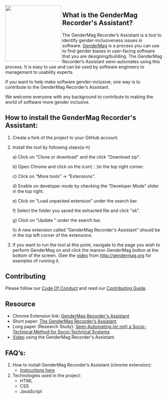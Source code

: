 <a href="http://gendermag.org" title="Gendermag" >
    <img src="http://gendermag.org/images/rsz_profile_pic.png" width:"180" height="180" style="margin-top: 10px;" align="left">
  </a>

## What is the GenderMag Recorder's Assistant?

The GenderMag Recorder’s Assistant is a tool to identify gender-inclusiveness issues in software. [GenderMag](http://gendermag.org/) is a process you can use to find gender biases in user-facing software that you are designing/building. The GenderMag Recorder’s Assistant semi-automates using this process. It is easy to use and can be used by software engineers to management to usability experts.

If you want to help make software gender-inclusive, one way is to contribute to the GenderMag Recorder’s Assistant. 

We welcome everyone with any background to contribute to making the world of software more gender inclusive.
<a name="install">

## How to install the GenderMag Recorder's Assistant:</a>

1) Create a fork of the project to your GitHub account.

2) Install the tool by following steps(a-h)

    a) Click on "Clone or download" and the click "Download zip".
    
    b) Open Chrome and click on the icon(⋮)in the top right corner.
    
    c) Click on “More tools” -> “Extensions”.
    
    d) Enable on developer mode by checking the “Developer Mode” slider in the top right.
    
    e) Click on “Load unpacked extension” under the search bar.
    
    f) Select the folder you saved the extracted file and click "ok". 
    
    g) Click on “Update ” under the search bar.
    
    h) A new extension called ”GenderMag Recorder's Assistant” should be in the top left corner of the extensions.
    
3) If you want to run the tool at this point, navigate to the page you wish to perform GenderMag on and click the maroon GenderMag button at the bottom of the screen. (See the [video](http://gendermag.org/) from http://gendermag.org for examples of running it.

## Contributing

Please follow our [Code Of Conduct](https://github.com/mendezc1/GenderMagRecordersAssistant/blob/master/Code_of_Conduct.md) and read our [Contributing Guide](https://github.com/mendezc1/GenderMagRecordersAssistant/blob/master/Contributing.MD).

## Resource

* Chrome Extension link: [GenderMag Recorder's Assistant](https://chrome.google.com/webstore/detail/gendermag-recorders-assis/efacfbjnfhfaplaglplaljdleimiiflf?hl=en)
* Short paper: [The GenderMag Recorder’s Assistant](https://ieeexplore.ieee.org/document/8506505) 
* Long paper (Research Study): [Semi-Automating (or not) a Socio-Technical Method for Socio-Technical Systems](https://ieeexplore.ieee.org/document/8506514)
* [Video](http://gendermag.org) using the GenderMag Recorder's Assistant.

## FAQ’s:
<ol>
  <li>How to install  GenderMag Recorder’s Assistant (chrome extension):
    <ul>
      <li><a href="#install">Instructions here</a></li>
    </ul></li>
     <li>Technologies used in the project:
     <ul>
      <li>HTML</li>
      <li>CSS</li>
      <li>JavaScript</li>
     </ul>
  </li>
</ol>
